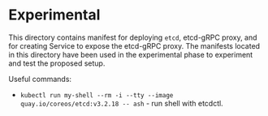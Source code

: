 # Experimental

This directory contains manifest for deploying `etcd`, etcd-gRPC proxy, and for creating Service to expose the etcd-gRPC
proxy. The manifests located in this directory have been used in the experimental phase to experiment and test the proposed setup.

Useful commands:
* `kubectl run my-shell --rm -i --tty --image quay.io/coreos/etcd:v3.2.18 -- ash` - run shell with etcdctl.
